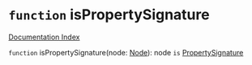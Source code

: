 # `function` isPropertySignature

[Documentation Index](../README.md)

`function` isPropertySignature(node: [Node](../interface.Node/README.md)): node `is` [PropertySignature](../interface.PropertySignature/README.md)